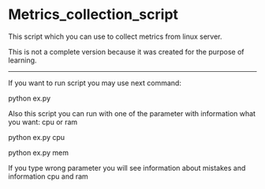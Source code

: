 # Metrics_collection_script

This script which you can use to collect metrics from linux server.

This is not a complete version because it was created for the purpose of learning.
_______________________________________
If you want to run script you may use next command:

python ex.py

Also this script you can run with one of the parameter with information what you want: cpu or ram

python ex.py cpu

python ex.py mem

If you type wrong parameter you will see information about mistakes and information cpu and ram
